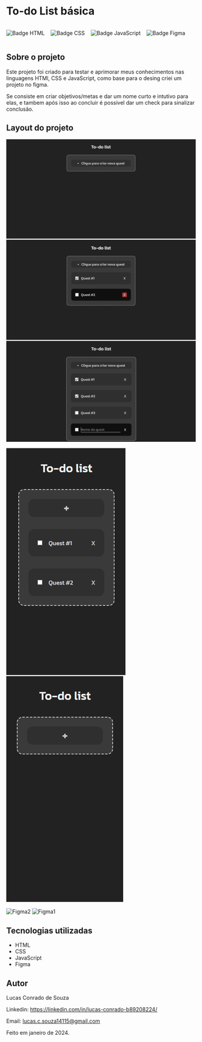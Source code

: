 # To-do List básica
<!-- ! Colocar badges -->

<div style='display: flex; gap: 16px;'>

  ![Badge HTML](https://img.shields.io/badge/HTML5-E34F26?style=for-the-badge&logo=html5&logoColor=white)

  ![Badge CSS](https://img.shields.io/badge/CSS3-1572B6?style=for-the-badge&logo=css3&logoColor=white)

  ![Badge JavaScript](https://camo.githubusercontent.com/84372c7d2f1a7308844360ecad82d49b3f6cbc068a0c5e31aeea6ca5344b77ba/68747470733a2f2f696d672e736869656c64732e696f2f62616467652f4a6176615363726970742d4637444631453f7374796c653d666f722d7468652d6261646765266c6f676f3d6a617661736372697074266c6f676f436f6c6f723d626c61636b)

  ![Badge Figma](https://img.shields.io/badge/Figma-F24E1E?style=for-the-badge&logo=figma&logoColor=white)

</div>

## Sobre o projeto
<!-- * Descrição clara e objetiva sobre o projeto -->

Este projeto foi criado para testar e aprimorar meus conhecimentos nas linguagens HTMl, CSS e JavaScript, como base para o desing criei um projeto no figma.

Se consiste em criar objetivos/metas e dar um nome curto e intutivo para elas, e tambem após isso ao concluir é possivel dar um check para sinalizar conclusão.

## Layout do projeto
<!-- ! Por imagens tanto do site quanto do figma -->

<!-- ? Imagens funcionamento do site -->
![ImagemFuncionamento2](./imagesReadme/desktopSite1.png)
![ImagemFuncionamento1](./imagesReadme/desktopSite2.png)
![ImagemFuncionamento1](./imagesReadme/desktopSite3.png)

<!-- ? Imagensdo -->
![ImagemFuncionamento2](./imagesReadme/mobileSite1.png)
![ImagemFuncionamento1](./imagesReadme/mobileSite2.png)

<!-- ? Imagensdo -->
![Figma2](./imagesReadme/figma1.png)
![Figma1](./imagesReadme/figma2.png)

## Tecnologias utilizadas
<!-- *  Listar as tecnologias utilizadas no projeto -->

- HTML
- CSS
- JavaScript
- Figma

## Autor

Lucas Conrado de Souza

Linkedin: <https://linkedin.com/in/lucas-conrado-b89208224/>

Email: <lucas.c.souza14115@gmail.com>

Feito em janeiro de 2024.
